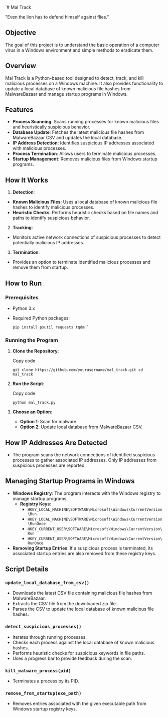 `# Mal Track

"Even the lion has to defend himself against flies."

## Objective

The goal of this project is to understand the basic operation of a computer virus in a Windows environment and simple methods to eradicate them.

## Overview

Mal Track is a Python-based tool designed to detect, track, and kill malicious processes on a Windows machine. It also provides functionality to update a local database of known malicious file hashes from MalwareBazaar and manage startup programs in Windows.

## Features

- **Process Scanning**: Scans running processes for known malicious files and heuristically suspicious behavior.
- **Database Update**: Fetches the latest malicious file hashes from MalwareBazaar CSV and updates the local database.
- **IP Address Detection**: Identifies suspicious IP addresses associated with malicious processes.
- **Process Termination**: Allows users to terminate malicious processes.
- **Startup Management**: Removes malicious files from Windows startup programs.

## How It Works

1. **Detection**:

- **Known Malicious Files**: Uses a local database of known malicious file hashes to identify malicious processes.
- **Heuristic Checks**: Performs heuristic checks based on file names and paths to identify suspicious behavior.

2. **Tracking**:

- Monitors active network connections of suspicious processes to detect potentially malicious IP addresses.

3. **Termination**:

- Provides an option to terminate identified malicious processes and remove them from startup.

## How to Run

### Prerequisites

- Python 3.x
- Required Python packages:

  ```sh
  pip install psutil requests tqdm `

### Running the Program

1. **Clone the Repository**:

    Copy code

    `git clone https://github.com/yourusername/mal_track.git
    cd mal_track`

2. **Run the Script**:

    Copy code

    `python mal_track.py`

3. **Choose an Option**:

    - **Option 1**: Scan for malware.
    - **Option 2**: Update local database from MalwareBazaar CSV.

How IP Addresses Are Detected
-----------------------------

- The program scans the network connections of identified suspicious processes to gather associated IP addresses. Only IP addresses from suspicious processes are reported.

Managing Startup Programs in Windows
------------------------------------

- **Windows Registry**: The program interacts with the Windows registry to manage startup programs.
  - **Registry Keys**:
    - `HKEY_LOCAL_MACHINE\SOFTWARE\Microsoft\Windows\CurrentVersion\Run`
    - `HKEY_LOCAL_MACHINE\SOFTWARE\Microsoft\Windows\CurrentVersion\RunOnce`
    - `HKEY_CURRENT_USER\SOFTWARE\Microsoft\Windows\CurrentVersion\Run`
    - `HKEY_CURRENT_USER\SOFTWARE\Microsoft\Windows\CurrentVersion\RunOnce`
- **Removing Startup Entries**: If a suspicious process is terminated, its associated startup entries are also removed from these registry keys.

Script Details
--------------

### `update_local_database_from_csv()`

- Downloads the latest CSV file containing malicious file hashes from MalwareBazaar.
- Extracts the CSV file from the downloaded zip file.
- Parses the CSV to update the local database of known malicious file hashes.

### `detect_suspicious_processes()`

- Iterates through running processes.
- Checks each process against the local database of known malicious hashes.
- Performs heuristic checks for suspicious keywords in file paths.
- Uses a progress bar to provide feedback during the scan.

### `kill_malware_process(pid)`

- Terminates a process by its PID.

### `remove_from_startup(exe_path)`

- Removes entries associated with the given executable path from Windows startup registry keys.
